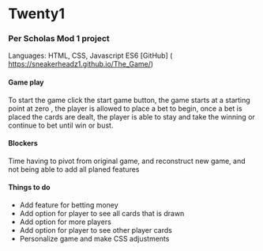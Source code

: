 #  Twenty1

### Per Scholas Mod 1 project

Languages: HTML, CSS, Javascript ES6
[GitHub] ( https://sneakerheadz1.github.io/The_Game/)

#### Game play
To start the game click the start game button, the game starts at a starting point at zero , the player is allowed to place a bet to begin, once a bet is placed the cards are dealt, the player is able to stay and take the winning or continue to bet until win or bust. 

#### Blockers 
Time having to pivot from original game, and reconstruct new game, and not being able to add all planed features

#### Things to do
- Add feature for betting money
- Add option for player to see all cards that is drawn
- Add option for more players
- Add option for player to see other player cards
- Personalize game and make CSS adjustments
